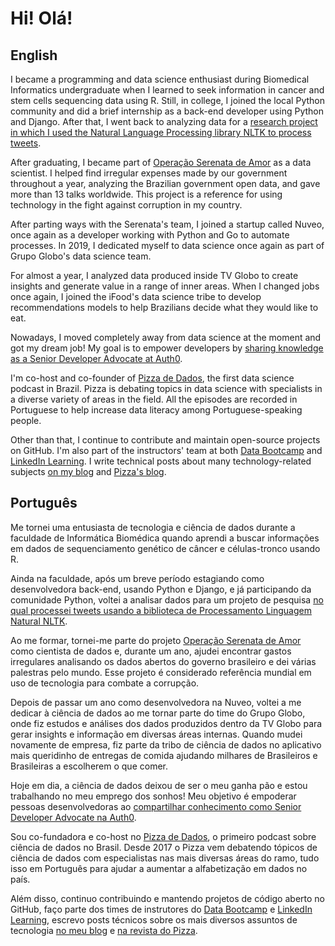 # Hi! Olá!

## English

I became a programming and data science enthusiast during Biomedical Informatics undergraduate when I learned to seek information in cancer and stem cells sequencing data using R. Still, in college, I joined the local Python community and did a brief internship as a back-end developer using Python and Django. After that, I went back to analyzing data for a [research project in which I used the Natural Language Processing library NLTK to process tweets](https://jtemporal.com/jessie).

After graduating, I became part of [Operação Serenata de Amor](https://serenata.ai) as a data scientist. I helped find irregular expenses made by our government throughout a year, analyzing the Brazilian government open data, and gave more than 13 talks worldwide. This project is a reference for using technology in the fight against corruption in my country.

After parting ways with the Serenata's team, I joined a startup called Nuveo, once again as a developer working with Python and Go to automate processes. In 2019, I dedicated myself to data science once again as part of Grupo Globo's data science team.

For almost a year, I analyzed data produced inside TV Globo to create insights and generate value in a range of inner areas. When I changed jobs once again, I joined the iFood's data science tribe to develop recommendations models to help Brazilians decide what they would like to eat.

Nowadays, I moved completely away from data science at the moment and got my dream job! My goal is to empower developers by [sharing knowledge as a Senior Developer Advocate at Auth0](https://auth0.com/blog/authors/jessica-temporal/).

I'm co-host and co-founder of [Pizza de Dados](https://pizzadedados.com/en), the first data science podcast in Brazil. Pizza is debating topics in data science with specialists in a diverse variety of areas in the field. All the episodes are recorded in Portuguese to help increase data literacy among Portuguese-speaking people.

Other than that, I continue to contribute and maintain open-source projects on GitHub. I'm also part of the instructors' team at both [Data Bootcamp](https://databootcamp.com.br/team) and [LinkedIn Learning](https://www.linkedin.com/learning/instructors/jessica-temporal). I write technical posts about many technology-related subjects [on my blog](https://jtemporal.com/) and [Pizza's blog](https://medium.com/pizzadedados).

## Português

Me tornei uma entusiasta de tecnologia e ciência de dados durante a faculdade de Informática Biomédica quando aprendi a buscar informações em dados de sequenciamento genético de câncer e células-tronco usando R.

Ainda na faculdade, após um breve período estagiando como desenvolvedora back-end, usando Python e Django, e já participando da comunidade Python, voltei a analisar dados para um projeto de pesquisa [no qual processei tweets usando a biblioteca de Processamento Linguagem Natural NLTK](https://jtemporal.com/jessie).

Ao me formar, tornei-me parte do projeto [Operação Serenata de Amor](https://serenata.ai) como cientista de dados e, durante um ano, ajudei encontrar gastos irregulares analisando os dados abertos do governo brasileiro e dei várias palestras pelo mundo. Esse projeto é considerado referência mundial em uso de tecnologia para combate a corrupção.

Depois de passar um ano como desenvolvedora na Nuveo, voltei a me dedicar à ciência de dados ao me tornar parte do time do Grupo Globo, onde fiz estudos e análises dos dados produzidos dentro da TV Globo para gerar insights e informação em diversas áreas internas. Quando mudei novamente de empresa, fiz parte da tribo de ciência de dados no aplicativo mais queridinho de entregas de comida ajudando milhares de Brasileiros e Brasileiras a escolherem o que comer.

Hoje em dia, a ciência de dados deixou de ser o meu ganha pão e estou trabalhando no meu emprego dos sonhos! Meu objetivo é empoderar pessoas desenvolvedoras ao [compartilhar conhecimento como Senior Developer Advocate na Auth0](https://auth0.com/blog/authors/jessica-temporal/).

Sou co-fundadora e co-host no [Pizza de Dados](https://pizzadedados.com), o primeiro podcast sobre ciência de dados no Brasil. Desde 2017 o Pizza vem debatendo tópicos de ciência de dados com especialistas nas mais diversas áreas do ramo, tudo isso em Português para ajudar a aumentar a alfabetização em dados no país.

Além disso, continuo contribuindo e mantendo projetos de código aberto no GitHub, faço parte dos times de instrutores do [Data Bootcamp](https://databootcamp.com.br/team) e [LinkedIn Learning](https://www.linkedin.com/learning/instructors/jessica-temporal), escrevo posts técnicos sobre os mais diversos assuntos de tecnologia [no meu blog](https://jtemporal.com/) e [na revista do Pizza](https://medium.com/pizzadedados).

